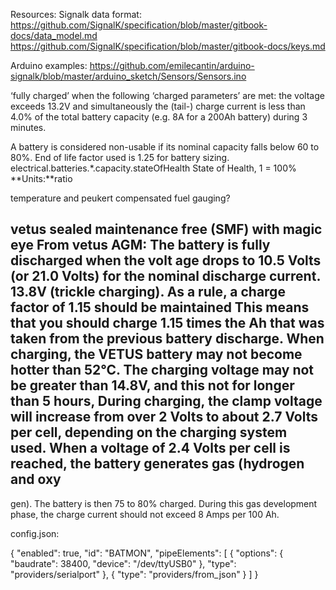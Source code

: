 Resources:
Signalk data format:
https://github.com/SignalK/specification/blob/master/gitbook-docs/data_model.md
https://github.com/SignalK/specification/blob/master/gitbook-docs/keys.md

Arduino examples:
https://github.com/emilecantin/arduino-signalk/blob/master/arduino_sketch/Sensors/Sensors.ino



‘fully  charged’  when the following ‘charged parameters’  are met:  the  voltage  exceeds  13.2V  and simultaneously  the (tail-)  charge current  is  less  than  4.0%  of  the total battery  capacity  (e.g.  8A  for  a 200Ah battery)  during 3  minutes. 

A battery is considered non-usable if its nominal capacity falls below 60 to 80%.
End of life factor used is 1.25 for battery sizing.
electrical.batteries.*.capacity.stateOfHealth
State of Health, 1 = 100%
**Units:**ratio


temperature and peukert compensated fuel gauging?


vetus sealed maintenance free (SMF) with magic eye 
From vetus AGM:
The  battery  is  fully  discharged  when  the  volt
age  drops  to  10.5  Volts  (or  21.0  Volts)  for  the 
nominal discharge current.
13.8V (trickle charging). 
As  a  rule,  a charge  factor  of  1.15  should  be  maintained
This means that you should charge 1.15 times the  Ah  that  was  taken  from  the  previous  battery discharge. 
When  charging,  the  VETUS  battery  may  not become  hotter  than  52°C.  The  charging  voltage  may  not  be  greater  than  14.8V,  and  this not for longer than 5 hours, 
During   charging,   the   clamp   voltage   will 
increase  from  over  2  Volts  to  about  2.7  Volts 
per  cell,  depending  on  the  charging  system 
used.
When a voltage of 2.4 Volts per cell is reached, 
the battery generates gas (hydrogen and oxy
-
gen).  The  battery  is  then  75  to  80%  charged. 
During   this   gas   development   phase,   the 
charge current should not exceed 8 Amps per 
100 Ah.

config.json:

{
  "enabled": true,
  "id": "BATMON",
  "pipeElements": [
    {
      "options": {
        "baudrate": 38400,
        "device": "/dev/ttyUSB0"
      },
      "type": "providers/serialport"
    },
    {
      "type": "providers/from_json"
    }
  ]
}
